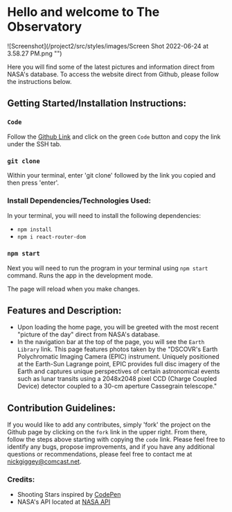# Hello and welcome to The Observatory
![Screenshot](/project2/src/styles/images/Screen Shot 2022-06-24 at 3.58.27 PM.png "")

Here you will find some of the latest pictures and information direct from NASA's database. To access the website direct from Github, please follow the instructions below.

## Getting Started/Installation Instructions:
### `Code`

Follow the [Github Link](https://github.com/nickgiggey/project2) and click on the green `Code` button and copy the link under the SSH tab.

### `git clone`

Within your terminal, enter 'git clone' followed by the link you copied and then press 'enter'.

### Install Dependencies/Technologies Used:

In your terminal, you will need to install the following dependencies:

- `npm install`
- `npm i react-router-dom`

### `npm start`

Next you will need to run the program in your terminal using `npm start` command. 
Runs the app in the development mode.

The page will reload when you make changes.

## Features and Description:

- Upon loading the home page, you will be greeted with the most recent "picture of the day" direct from NASA's database.
- In the navigation bar at the top of the page, you will see the `Earth Library` link. This page features photos taken by the "DSCOVR's Earth Polychromatic Imaging Camera (EPIC) instrument. Uniquely positioned at the Earth-Sun Lagrange point, EPIC provides full disc imagery of the Earth and captures unique perspectives of certain astronomical events such as lunar transits using a 2048x2048 pixel CCD (Charge Coupled Device) detector coupled to a 30-cm aperture Cassegrain telescope."

## Contribution Guidelines:

If you would like to add any contributes, simply 'fork' the project on the Github page by clicking on the `fork` link in the upper right. From there, follow the steps above starting with copying the `code` link. Please feel free to identify any bugs, propose improvements, and if you have any additional questions or recommendations, please feel free to contact me at nickgiggey@comcast.net.

### Credits: ###

- Shooting Stars inspired by [CodePen](https://codepen.io/webdevshorts/pen/xmGbBX)
- NASA's API located at [NASA API](https://api.nasa.gov/)
